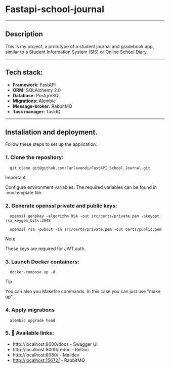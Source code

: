# Fastapi-school-journal

---

## Description

This is my project, a prototype of a student journal and gradebook app, similar to a Student Information System (SIS) or
Online School Diary.

---

## Tech stack:

- **Framework:** FastAPI
- **ORM:** SQLAlchemy 2.0
- **Database:** PostgreSQL
- **Migrations:** Alembic
- **Message-broker:** RabbitMQ
- **Task manager:** TaskIQ

---

## Installation and deployment.

Follow these steps to set up the application.

### 1. Clone the repository:

```shell
  git clone git@github.com:Farlavendi/FastAPI_School_Journal.git
```

> [!IMPORTANT]
> Configure environment variables. The required variables can be found in .env.template file.

### 2. Generate openssl private and public keys:

```shell
  openssl genpkey -algorithm RSA -out src/certs/private.pem -pkeyopt rsa_keygen_bits:2048
```

```shell
  openssl rsa -pubout -in src/certs/private.pem -out certs/public.pem
```

> [!NOTE]
> These keys are required for JWT auth.

### 3. Launch Docker containers:

```shell
  docker-compose up -d 
```
> [!TIP]
> You can also you Makefile commands. In this case you can just use "make up".

### 4. Apply migrations

```shell
  alembic upgrade head
```

### 5. 🔗 Available links:
- http://localhost:8000/docs - Swagger UI
- http://localhost:8000/redoc - ReDoc
- http://localhost:8080/ - Maildev
- [http://localhost:15672/](http://localhost:8000/redoc) - RabbitMQ 
